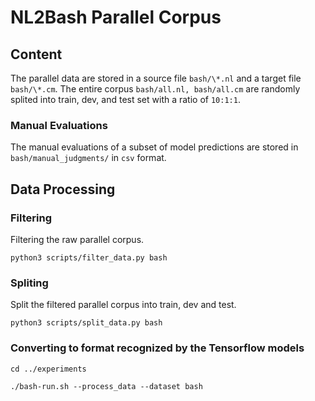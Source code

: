 # NL2Bash Parallel Corpus

## Content

The parallel data are stored in a source file `bash/\*.nl` and a target file `bash/\*.cm`.
The entire corpus `bash/all.nl, bash/all.cm` are randomly splited into train, dev, and test set with a ratio of `10:1:1`.

### Manual Evaluations

The manual evaluations of a subset of model predictions are stored in `bash/manual_judgments/` in `csv` format.


## Data Processing

### Filtering
Filtering the raw parallel corpus.
```
python3 scripts/filter_data.py bash
```

### Spliting
Split the filtered parallel corpus into train, dev and test.
```
python3 scripts/split_data.py bash
```

### Converting to format recognized by the Tensorflow models
```
cd ../experiments

./bash-run.sh --process_data --dataset bash
```
